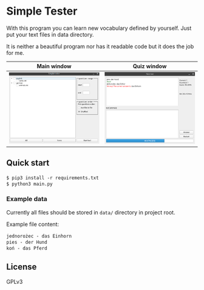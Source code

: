 # Simple Tester

<!-- TODO(#11): Add description how the program works -->
With this program you can learn new vocabulary defined by yourself. Just put your text files in data directory.

It is neither a beautiful program nor has it readable code but it does the job for me.

| Main window                               | Quiz window                               |
| ----------------------------------------- | ----------------------------------------- |
| ![](images/main_window.png "Main window") | ![](images/quiz_window.png "Quiz window") |

## Quick start

```console
$ pip3 install -r requirements.txt
$ python3 main.py
```

### Example data

Currently all files should be stored in `data/` directory in project root.

Example file content:

``` text
jednorożec - das Einhorn
pies - der Hund
koń - das Pferd
```

## License

GPLv3

